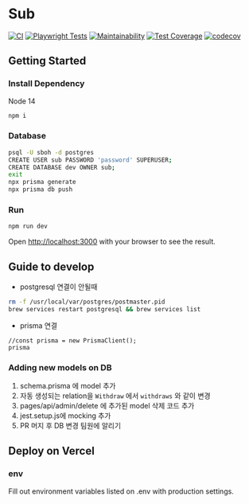 # Sub

[![CI](https://github.com/submarine-kr/sub/actions/workflows/ci.yml/badge.svg)](https://github.com/submarine-kr/sub/actions/workflows/ci.yml)
[![Playwright Tests](https://github.com/younginch/sub/actions/workflows/playwright.yml/badge.svg)](https://github.com/younginch/sub/actions/workflows/playwright.yml)
[![Maintainability](https://api.codeclimate.com/v1/badges/07199be51bc066ba061f/maintainability)](https://codeclimate.com/repos/62a0a015e9eec62ffd00714b/maintainability)
[![Test Coverage](https://api.codeclimate.com/v1/badges/07199be51bc066ba061f/test_coverage)](https://codeclimate.com/repos/62a0a015e9eec62ffd00714b/test_coverage)
[![codecov](https://codecov.io/gh/younginch/sub/branch/main/graph/badge.svg?token=ET2YVQ4FTC)](https://codecov.io/gh/younginch/sub)

## Getting Started

### Install Dependency

Node 14

```bash
npm i
```

### Database

```bash
psql -U sboh -d postgres
CREATE USER sub PASSWORD 'password' SUPERUSER;
CREATE DATABASE dev OWNER sub;
exit
npx prisma generate
npx prisma db push
```

### Run

```bash
npm run dev
```
Open [http://localhost:3000](http://localhost:3000) with your browser to see the result.

## Guide to develop

- postgresql 연결이 안될때

```bash
rm -f /usr/local/var/postgres/postmaster.pid
brew services restart postgresql && brew services list
```

- prisma 연결

```javascipt
//const prisma = new PrismaClient();
prisma
```

### Adding new models on DB

1. schema.prisma 에 model 추가
2. 자동 생성되는 relation을 `Withdraw` 에서 `withdraws` 와 같이 변경
3. pages/api/admin/delete 에 추가된 model 삭제 코드 추가
4. jest.setup.js에 mocking 추가
5. PR 머지 후 DB 변경 팀원에 알리기

## Deploy on Vercel

### env

Fill out environment variables listed on .env with production settings.
